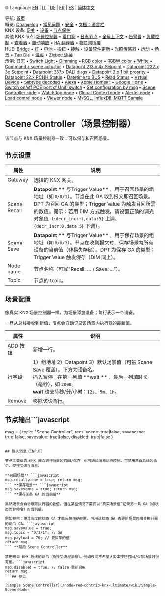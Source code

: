 🌐 Language: [EN](/node-red-contrib-knx-ultimate/wiki/SceneController-Configuration) | [IT](/node-red-contrib-knx-ultimate/wiki/it-SceneController-Configuration) | [DE](/node-red-contrib-knx-ultimate/wiki/de-SceneController-Configuration) | [FR](/node-red-contrib-knx-ultimate/wiki/fr-SceneController-Configuration) | [ES](/node-red-contrib-knx-ultimate/wiki/es-SceneController-Configuration) | [简体中文](/node-red-contrib-knx-ultimate/wiki/zh-CN-SceneController-Configuration)
<!-- NAV START -->
导航: [首页](https://supergiovane.github.io/node-red-contrib-knx-ultimate/wiki/zh-CN-Home)  
概览: [Changelog](https://github.com/Supergiovane/node-red-contrib-knx-ultimate/blob/master/CHANGELOG.md) • [常见问题](https://supergiovane.github.io/node-red-contrib-knx-ultimate/wiki/zh-CN-FAQ-Troubleshoot) • [安全](https://supergiovane.github.io/node-red-contrib-knx-ultimate/wiki/zh-CN-SECURITY) • [文档：语言栏](https://supergiovane.github.io/node-red-contrib-knx-ultimate/wiki/zh-CN-Docs-Language-Bar)  
KNX 设备: [网关](https://supergiovane.github.io/node-red-contrib-knx-ultimate/wiki/zh-CN-Gateway-configuration) • [设备](https://supergiovane.github.io/node-red-contrib-knx-ultimate/wiki/zh-CN-Device) • [节点保护](https://supergiovane.github.io/node-red-contrib-knx-ultimate/wiki/zh-CN-Protections)  
其他 KNX 节点: [场景控制器](https://supergiovane.github.io/node-red-contrib-knx-ultimate/wiki/zh-CN-SceneController-Configuration) • [看门狗](https://supergiovane.github.io/node-red-contrib-knx-ultimate/wiki/zh-CN-WatchDog-Configuration) • [日志节点](https://supergiovane.github.io/node-red-contrib-knx-ultimate/wiki/zh-CN-Logger-Configuration) • [全局上下文](https://supergiovane.github.io/node-red-contrib-knx-ultimate/wiki/zh-CN-GlobalVariable) • [告警器](https://supergiovane.github.io/node-red-contrib-knx-ultimate/wiki/zh-CN-Alerter-Configuration) • [负载控制](https://supergiovane.github.io/node-red-contrib-knx-ultimate/wiki/zh-CN-LoadControl-Configuration) • [查看器](https://supergiovane.github.io/node-red-contrib-knx-ultimate/wiki/zh-CN-knxUltimateViewer) • [自动响应](https://supergiovane.github.io/node-red-contrib-knx-ultimate/wiki/zh-CN-KNXAutoResponder) • [HA 翻译器](https://supergiovane.github.io/node-red-contrib-knx-ultimate/wiki/zh-CN-HATranslator) • [物联网桥接](https://supergiovane.github.io/node-red-contrib-knx-ultimate/wiki/zh-CN-IoT-Bridge-Configuration)  
HUE: [Bridge](https://supergiovane.github.io/node-red-contrib-knx-ultimate/wiki/zh-CN-HUE+Bridge+configuration) • [灯](https://supergiovane.github.io/node-red-contrib-knx-ultimate/wiki/zh-CN-HUE+Light) • [电池](https://supergiovane.github.io/node-red-contrib-knx-ultimate/wiki/zh-CN-HUE+Battery) • [按钮](https://supergiovane.github.io/node-red-contrib-knx-ultimate/wiki/zh-CN-HUE+Button) • [接触](https://supergiovane.github.io/node-red-contrib-knx-ultimate/wiki/zh-CN-HUE+Contact+sensor) • [设备软件更新](https://supergiovane.github.io/node-red-contrib-knx-ultimate/wiki/zh-CN-HUE+Device+software+update) • [光照传感器](https://supergiovane.github.io/node-red-contrib-knx-ultimate/wiki/zh-CN-HUE+Light+sensor) • [运动](https://supergiovane.github.io/node-red-contrib-knx-ultimate/wiki/zh-CN-HUE+Motion) • [场景](https://supergiovane.github.io/node-red-contrib-knx-ultimate/wiki/zh-CN-HUE+Scene) • [Tap Dial](https://supergiovane.github.io/node-red-contrib-knx-ultimate/wiki/zh-CN-HUE+Tapdial) • [温度](https://supergiovane.github.io/node-red-contrib-knx-ultimate/wiki/zh-CN-HUE+Temperature+sensor) • [Zigbee 连接](https://supergiovane.github.io/node-red-contrib-knx-ultimate/wiki/zh-CN-HUE+Zigbee+connectivity)  
示例: [日志](https://supergiovane.github.io/node-red-contrib-knx-ultimate/wiki/zh-CN-Logger-Sample) • [Switch Light](https://supergiovane.github.io/node-red-contrib-knx-ultimate/wiki/-Sample---Switch-light) • [Dimming](https://supergiovane.github.io/node-red-contrib-knx-ultimate/wiki/-Sample---Dimming) • [RGB color](https://supergiovane.github.io/node-red-contrib-knx-ultimate/wiki/-Sample---RGB-Color) • [RGBW color + White](https://supergiovane.github.io/node-red-contrib-knx-ultimate/wiki/-Sample---RGBW-Color-plus-White) • [Command a scene actuator](https://supergiovane.github.io/node-red-contrib-knx-ultimate/wiki/-Sample---Control-a-scene-actuator) • [Datapoint 213.x 4x Setpoint](https://supergiovane.github.io/node-red-contrib-knx-ultimate/wiki/-Sample---DPT213) • [Datapoint 222.x 3x Setpoint](https://supergiovane.github.io/node-red-contrib-knx-ultimate/wiki/-Sample---DPT222) • [Datapoint 237.x DALI diags](https://supergiovane.github.io/node-red-contrib-knx-ultimate/wiki/-Sample---DPT237) • [Datapoint 2.x 1 bit proprity](https://supergiovane.github.io/node-red-contrib-knx-ultimate/wiki/-Sample---DPT2) • [Datapoint 22.x RCHH Status](https://supergiovane.github.io/node-red-contrib-knx-ultimate/wiki/-Sample---DPT22) • [Datetime to BUS](https://supergiovane.github.io/node-red-contrib-knx-ultimate/wiki/-Sample---DateTime-to-BUS) • [Read Status](https://supergiovane.github.io/node-red-contrib-knx-ultimate/wiki/-Sample---Read-value-from-Device) • [Virtual Device](https://supergiovane.github.io/node-red-contrib-knx-ultimate/wiki/-Sample---Virtual-Device) • [Subtype decoded](https://supergiovane.github.io/node-red-contrib-knx-ultimate/wiki/-Sample---Subtype) • [Alexa](https://supergiovane.github.io/node-red-contrib-knx-ultimate/wiki/-Sample---Alexa) • [Apple Homekit](https://supergiovane.github.io/node-red-contrib-knx-ultimate/wiki/-Sample---Apple-Homekit) • [Google Home](https://supergiovane.github.io/node-red-contrib-knx-ultimate/wiki/-Sample---Google-Assistant) • [Switch on/off POE port of Unifi switch](https://supergiovane.github.io/node-red-contrib-knx-ultimate/wiki/-Sample---UnifiPOE) • [Set configuration by msg](https://supergiovane.github.io/node-red-contrib-knx-ultimate/wiki/-Sample-setConfig) • [Scene Controller node](https://supergiovane.github.io/node-red-contrib-knx-ultimate/wiki/Sample-Scene-Node) • [WatchDog node](https://supergiovane.github.io/node-red-contrib-knx-ultimate/wiki/-Sample---WatchDog) • [Global Context node](https://supergiovane.github.io/node-red-contrib-knx-ultimate/wiki/SampleGlobalContextNode) • [Alerter node](https://supergiovane.github.io/node-red-contrib-knx-ultimate/wiki/SampleAlerter) • [Load control node](https://supergiovane.github.io/node-red-contrib-knx-ultimate/wiki/SampleLoadControl) • [Viewer node](https://supergiovane.github.io/node-red-contrib-knx-ultimate/wiki/knxUltimateViewer) • [MySQL, InfluxDB, MQTT Sample](https://supergiovane.github.io/node-red-contrib-knx-ultimate/wiki/Sample-KNX2MQTT-KNX2MySQL-KNX2InfluxDB)
<!-- NAV END -->
---

# Scene Controller（场景控制器）

该节点与 KNX 场景控制器一致：可以保存和召回场景。

## 节点设置

| 属性 | 说明 |
|--|--|
| Gateway | 选择的 KNX 网关。|
| Scene Recall | **Datapoint ** 与**Trigger Value** 。用于召回场景的组地址（如 `0/0/1`）。节点在此 GA 收到报文即召回场景。DPT 为召回 GA 的类型；Trigger Value 为触发召回所需的数值。提示：若用 DIM 方式触发，请设置正确的调光对象值（`{decr_incr:1,data:5}` 上调、`{decr_incr:0,data:5}` 下调）。|
| Scene Save | **Datapoint ** 与**Trigger Value** 。用于保存场景的组地址（如 `0/0/2`）。节点在收到报文时，保存场景内所有设备的当前值（非易失存储）。DPT 为保存 GA 的类型；Trigger Value 触发保存（DIM 同上）。|
| Node name | 节点名称（可写"Recall: … / Save: …”）。|
| Topic | 节点的 topic。|

## 场景配置

像真实 KNX 场景控制器一样，为场景添加设备；每行表示一个设备。

一旦从总线接收到新值，节点会自动记录该场景内执行器的最新值。

| 属性 | 说明 |
|--|--|
| ADD 按钮 | 新增一行。|
| 行字段 | 1）组地址 2）Datapoint 3）默认场景值（可被 Scene Save 覆盖）。下方为设备名。<br/> 插入暂停：在第一列填 **wait ** ，最后一列填时长（毫秒），如 `2000`。<br/>**wait** 也支持秒/分/小时：`12s`、`5m`、`1h`。|
| Remove | 移除该设备行。|

## 节点输出```javascript
msg = {
  topic: "Scene Controller",
  recallscene: true|false,
  savescene: true|false,
  savevalue: true|false,
  disabled: true|false
}
```---

## 输入消息（INPUT）

节点主要依靠 KNX 报文进行场景的召回/保存；也可通过消息进行控制。可禁用来自总线的命令，仅接受流程消息。

**召回场景** ```javascript
msg.recallscene = true; return msg;
``` **保存场景** ```javascript
msg.savescene = true; return msg;
``` **保存某条 GA 的当前值**

虽然场景会自动跟踪执行器的数值，但在某些情况下需要以"真实场景值”记录另一条 GA（如状态而非命令）的当前值。

例如卷帘：绝对高度的状态 GA 才能反映准确位置。可用该状态 GA 去更新场景内相关执行器的命令 GA。```javascript
msg.savevalue = true;
msg.topic = "0/1/1"; // GA
msg.payload = 70; // 要保存的值
return msg;
``` **禁用 Scene Controller**

禁用来自 KNX 总线的命令（仍接受流程消息）。例如夜间不希望从实体按钮召回/保存场景时很有用。```javascript
msg.disabled = true; // false 重新启用
return msg;
```## 参见

[Sample Scene Controller](/node-red-contrib-knx-ultimate/wiki/Sample-Scene-Node)